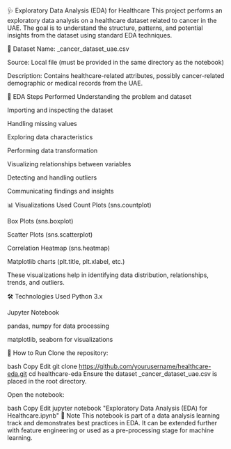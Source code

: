🩺 Exploratory Data Analysis (EDA) for Healthcare
This project performs an exploratory data analysis on a healthcare dataset related to cancer in the UAE. The goal is to understand the structure, patterns, and potential insights from the dataset using standard EDA techniques.

📁 Dataset
Name: _cancer_dataset_uae.csv

Source: Local file (must be provided in the same directory as the notebook)

Description: Contains healthcare-related attributes, possibly cancer-related demographic or medical records from the UAE.

🧪 EDA Steps Performed
Understanding the problem and dataset

Importing and inspecting the dataset

Handling missing values

Exploring data characteristics

Performing data transformation

Visualizing relationships between variables

Detecting and handling outliers

Communicating findings and insights

📊 Visualizations Used
Count Plots (sns.countplot)

Box Plots (sns.boxplot)

Scatter Plots (sns.scatterplot)

Correlation Heatmap (sns.heatmap)

Matplotlib charts (plt.title, plt.xlabel, etc.)

These visualizations help in identifying data distribution, relationships, trends, and outliers.

🛠 Technologies Used
Python 3.x

Jupyter Notebook

pandas, numpy for data processing

matplotlib, seaborn for visualizations

🚀 How to Run
Clone the repository:

bash
Copy
Edit
git clone https://github.com/yourusername/healthcare-eda.git
cd healthcare-eda
Ensure the dataset _cancer_dataset_uae.csv is placed in the root directory.

Open the notebook:

bash
Copy
Edit
jupyter notebook "Exploratory Data Analysis (EDA) for Healthcare.ipynb"
📌 Note
This notebook is part of a data analysis learning track and demonstrates best practices in EDA. It can be extended further with feature engineering or used as a pre-processing stage for machine learning.

